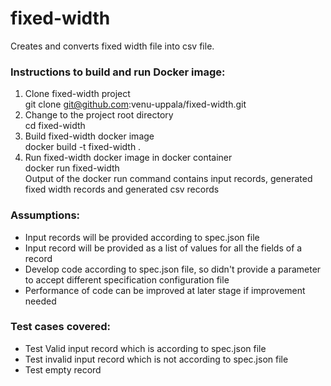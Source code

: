# fixed-width
Creates and converts fixed width file into csv file. 

### Instructions to build and run Docker image:
1) Clone fixed-width project<br>
    git clone git@github.com:venu-uppala/fixed-width.git<br>
2) Change to the project root directory<br>
    cd fixed-width<br>
3) Build fixed-width docker image<br> 
    docker build -t fixed-width .<br>
4) Run fixed-width docker image in docker container<br> 
     docker run fixed-width<br>
   Output of the docker run command contains input records, generated fixed width records and generated csv records<br>
   
### Assumptions:
- Input records will be provided according to spec.json file
- Input record will be provided as a list of values for all the fields of a record
- Develop code according to spec.json file, so didn't provide a parameter to accept different specification configuration file
- Performance of code can be improved at later stage if improvement needed

### Test cases covered:
- Test Valid input record which is according to spec.json file
- Test invalid input record which is not according to spec.json file
- Test empty record
